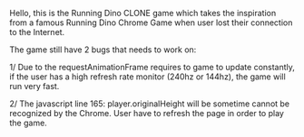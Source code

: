 Hello, this is the Running Dino CLONE game which takes the inspiration from a famous Running Dino Chrome Game when user lost their connection to the Internet. 

The game still have 2 bugs that needs to work on: 

1/ Due to the requestAnimationFrame requires to game to update constantly, if the user has a high refresh rate monitor (240hz or 144hz), the game will run very fast.

2/ The javascript line 165: player.originalHeight will be sometime cannot be recognized by the Chrome. User have to refresh the page in order to play the game.
